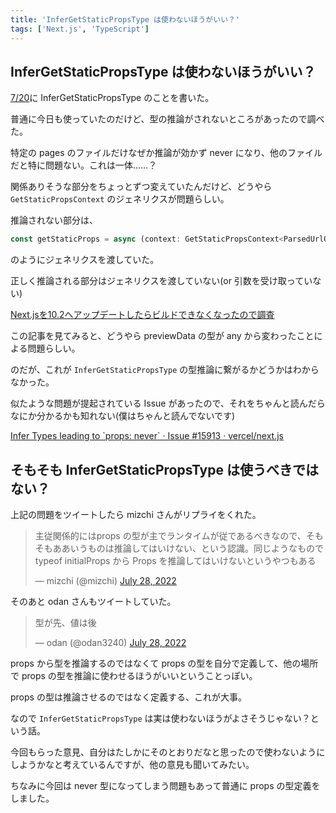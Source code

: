 ```yaml
---
title: 'InferGetStaticPropsType は使わないほうがいい？'
tags: ['Next.js', 'TypeScript']
---
```


## InferGetStaticPropsType は使わないほうがいい？

[7/20](/posts/2022-07-20/)に InferGetStaticPropsType のことを書いた。

普通に今日も使っていたのだけど、型の推論がされないところがあったので調べた。

特定の pages のファイルだけなぜか推論が効かず never になり、他のファイルだと特に問題ない。これは一体……？

関係ありそうな部分をちょっとずつ変えていたんだけど、どうやら `GetStaticPropsContext` のジェネリクスが問題らしい。

推論されない部分は、

```ts
const getStaticProps = async (context: GetStaticPropsContext<ParsedUrlQuery, PreviewData & { hoge: string }) => { ... }
```

のようにジェネリクスを渡していた。

正しく推論される部分はジェネリクスを渡していない(or 引数を受け取っていない)

[Next\.jsを10\.2へアップデートしたらビルドできなくなったので調査](https://zenn.dev/thiragi/scraps/cb502de7f6866d)

この記事を見てみると、どうやら previewData の型が any から変わったことによる問題らしい。

のだが、これが `InferGetStaticPropsType` の型推論に繋がるかどうかはわからなかった。

似たような問題が提起されている Issue があったので、それをちゃんと読んだらなにか分かるかも知れない(僕はちゃんと読んでないです)

[Infer Types leading to \`props: never\` · Issue \#15913 · vercel/next\.js](https://github.com/vercel/next.js/issues/15913)

## そもそも InferGetStaticPropsType は使うべきではない？

上記の問題をツイートしたら mizchi さんがリプライをくれた。

<blockquote class="twitter-tweet" data-partner="tweetdeck"><p lang="ja" dir="ltr">主従関係的にはprops の型が主でランタイムが従であるべきなので、そもそもああいうものは推論してはいけない、という認識。同じようなもので typeof initialProps から Props を推論してはいけないというやつもある</p>&mdash; mizchi (@mizchi) <a href="https://twitter.com/mizchi/status/1552552380226367489?ref_src=twsrc%5Etfw">July 28, 2022</a></blockquote>

そのあと odan さんもツイートしていた。

<blockquote class="twitter-tweet" data-partner="tweetdeck"><p lang="ja" dir="ltr">型が先、値は後</p>&mdash; odan (@odan3240) <a href="https://twitter.com/odan3240/status/1552554061278220290?ref_src=twsrc%5Etfw">July 28, 2022</a></blockquote>

props から型を推論するのではなくて props の型を自分で定義して、他の場所で props の型を推論に使わせるほうがいいということっぽい。

props の型は推論させるのではなく定義する、これが大事。

なので `InferGetStaticPropsType` は実は使わないほうがよさそうじゃない？という話。

今回もらった意見、自分はたしかにそのとおりだなと思ったので使わないようにしようかなと考えているんですが、他の意見も聞いてみたい。

ちなみに今回は never 型になってしまう問題もあって普通に props の型定義をしました。
